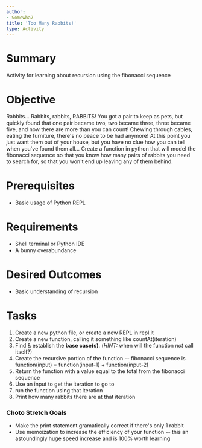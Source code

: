 ```yaml
---
author:
- Somewha7
title: 'Too Many Rabbits!'
type: Activity
---
```


Summary
=======

Activity for learning about recursion using the fibonacci sequence

Objective
=========

Rabbits... Rabbits, rabbits, RABBITS! You got a pair to keep as pets, but quickly found that one pair became two, two became three, three became five, and now there are more than you can count! Chewing through cables, eating the furniture, there's no peace to be had anymore! At this point you just want them out of your house, but you have no clue how you can tell when you've found them all... Create a function in python that will model the fibonacci sequence so that you know how many pairs of rabbits you need to search for, so that you won't end up leaving any of them behind.

Prerequisites
=============

-   Basic usage of Python REPL


Requirements
============

-   Shell terminal or Python IDE
-   A bunny overabundance

Desired Outcomes
================

-   Basic understanding of recursion

Tasks
=====

1.   Create a new python file, or create a new REPL in repl.it
2.   Create a new function, calling it something like countAt(iteration)
3.   Find & establish the **base case(s)**. (*HINT:* when will the function *not* call itself?)
4.   Create the recursive portion of the function -- fibonacci sequence is function(input) = function(input-1) + function(input-2)
5.   Return the function with a value equal to the total from the fibonacci sequence
6.   Use an input to get the iteration to go to
7.   run the function using that iteration
8.   Print how many rabbits there are at that iteration

### Choto Stretch Goals
-   Make the print statement gramatically correct if there's only 1 rabbit
-   Use memoization to increase the efficiency of your function -- this an astoundingly huge speed increase and is 100% worth learning
